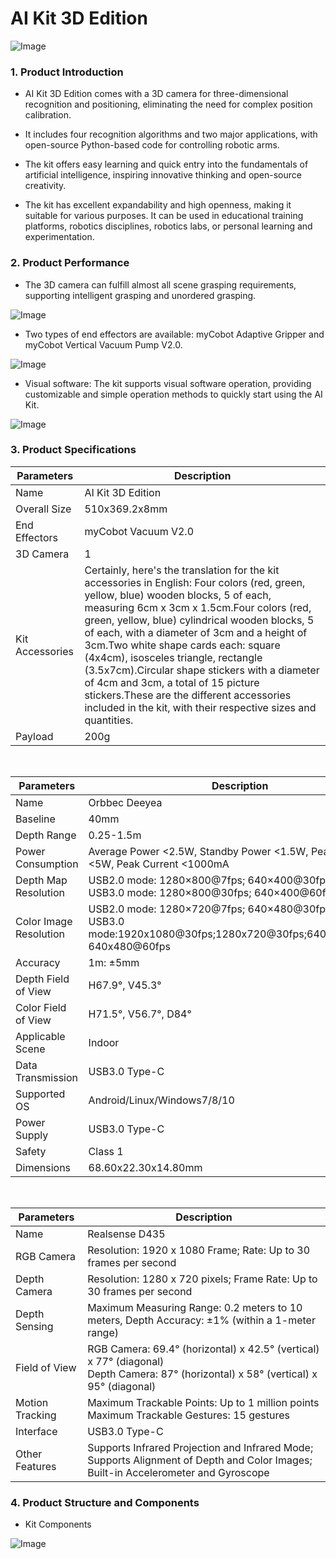 # AI Kit 3D Edition

![Image](/resourse/13-AdvancedKit/AiKit_3D/aikit-3D.png)

### 1. Product Introduction

- AI Kit 3D Edition comes with a 3D camera for three-dimensional recognition and positioning, eliminating the need for complex position calibration.
- It includes four recognition algorithms and two major applications, with open-source Python-based code for controlling robotic arms.
- The kit offers easy learning and quick entry into the fundamentals of artificial intelligence, inspiring innovative thinking and open-source creativity.

- The kit has excellent expandability and high openness, making it suitable for various purposes. It can be used in educational training platforms, robotics disciplines, robotics labs, or personal learning and experimentation.

### 2. Product Performance

- The 3D camera can fulfill almost all scene grasping requirements, supporting intelligent grasping and unordered grasping.

![Image](/resourse/13-AdvancedKit/AiKit_3D/3d-2.png)

- Two types of end effectors are available: myCobot Adaptive Gripper and myCobot Vertical Vacuum Pump V2.0.

![Image](/resourse/13-AdvancedKit/AiKit_3D/3d-3.png)

- Visual software: The kit supports visual software operation, providing customizable and simple operation methods to quickly start using the AI Kit.

![Image](/resourse/13-AdvancedKit/AiKit_3D/3d-4.png)

### 3. Product Specifications

| Parameters    | Description             |
| ---              | ---               |
| Name             | AI Kit 3D Edition |
| Overall Size     | 510x369.2x8mm     |
| End Effectors    | myCobot Vacuum V2.0 |
| 3D Camera        | 1                 |
| Kit Accessories  | Certainly, here's the translation for the kit accessories in English: Four colors (red, green, yellow, blue) wooden blocks, 5 of each, measuring 6cm x 3cm x 1.5cm.Four colors (red, green, yellow, blue) cylindrical wooden blocks, 5 of each, with a diameter of 3cm and a height of 3cm.Two white shape cards each: square (4x4cm), isosceles triangle, rectangle (3.5x7cm).Circular shape stickers with a diameter of 4cm and 3cm, a total of 15 picture stickers.These are the different accessories included in the kit, with their respective sizes and quantities. |
| Payload          | 200g              |

<br>

| Parameters    | Description             |
| ---              | ---               |
| Name             | Orbbec Deeyea     |
| Baseline         | 40mm              |
| Depth Range      | 0.25-1.5m         |
| Power Consumption | Average Power <2.5W, Standby Power <1.5W, Peak Power <5W, Peak Current <1000mA |
| Depth Map Resolution | USB2.0 mode: 1280×800@7fps; 640×400@30fps <br>USB3.0 mode: 1280×800@30fps; 640×400@60fps |
| Color Image Resolution | USB2.0 mode: 1280×720@7fps; 640×480@30fps <br>USB3.0 mode:1920x1080@30fps;1280x720@30fps;640x480@30fps; 640x480@60fps |
| Accuracy         | 1m: ±5mm          |
| Depth Field of View        | H67.9°, V45.3°     |
| Color Field of View        | H71.5°, V56.7°, D84° |
| Applicable Scene | Indoor            |
| Data Transmission | USB3.0 Type-C    |
| Supported OS     | Android/Linux/Windows7/8/10 |
| Power Supply     | USB3.0 Type-C    |
| Safety          | Class 1           |
| Dimensions       | 68.60x22.30x14.80mm |

<br>

| Parameters    | Description             |
| ---              | ---               |
| Name             | Realsense D435     |
| RGB Camera         | Resolution: 1920 x 1080 Frame; Rate: Up to 30 frames per second              |
| Depth Camera      | Resolution: 1280 x 720 pixels; Frame Rate: Up to 30 frames per second        |
| Depth Sensing | Maximum Measuring Range: 0.2 meters to 10 meters, Depth Accuracy: ±1% (within a 1-meter range) |
| Field of View | RGB Camera: 69.4° (horizontal) x 42.5° (vertical) x 77° (diagonal)<br>Depth Camera: 87° (horizontal) x 58° (vertical) x 95° (diagonal) |
| Motion Tracking | Maximum Trackable Points: Up to 1 million points<br>Maximum Trackable Gestures: 15 gestures |
| Interface | USB3.0 Type-C    |
| Other Features     | Supports Infrared Projection and Infrared Mode; Supports Alignment of Depth and Color Images; Built-in Accelerometer and Gyroscope |

### 4. Product Structure and Components

- Kit Components

![Image](/resourse/13-AdvancedKit/AiKit_3D/3d-5.png)